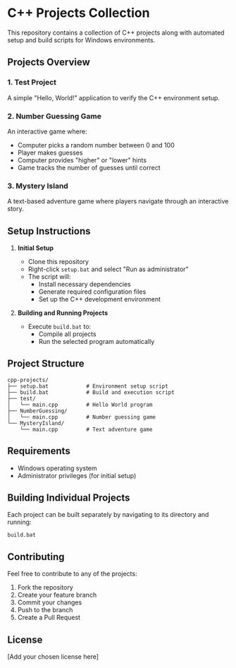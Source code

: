 # C++ Projects Collection

This repository contains a collection of C++ projects along with automated setup and build scripts for Windows environments.

## Projects Overview

### 1. Test Project
A simple "Hello, World!" application to verify the C++ environment setup.

### 2. Number Guessing Game
An interactive game where:
- Computer picks a random number between 0 and 100
- Player makes guesses
- Computer provides "higher" or "lower" hints
- Game tracks the number of guesses until correct

### 3. Mystery Island
A text-based adventure game where players navigate through an interactive story.

## Setup Instructions

1. **Initial Setup**
   - Clone this repository
   - Right-click `setup.bat` and select "Run as administrator"
   - The script will:
     - Install necessary dependencies
     - Generate required configuration files
     - Set up the C++ development environment

2. **Building and Running Projects**
   - Execute `build.bat` to:
     - Compile all projects
     - Run the selected program automatically

## Project Structure
```
cpp-projects/
├── setup.bat            # Environment setup script
├── build.bat            # Build and execution script
├── test/               
│   └── main.cpp         # Hello World program
├── NumberGuessing/     
│   └── main.cpp         # Number guessing game
└── MysteryIsland/      
    └── main.cpp         # Text adventure game
```

## Requirements
- Windows operating system
- Administrator privileges (for initial setup)

## Building Individual Projects
Each project can be built separately by navigating to its directory and running:
```batch
build.bat
```

## Contributing
Feel free to contribute to any of the projects:
1. Fork the repository
2. Create your feature branch
3. Commit your changes
4. Push to the branch
5. Create a Pull Request

## License
[Add your chosen license here]
